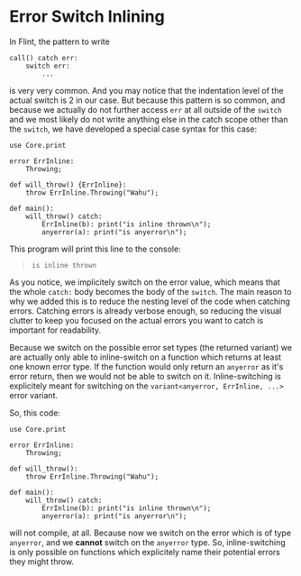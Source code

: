 # Error Switch Inlining

In Flint, the pattern to write

```ft
call() catch err:
	switch err:
		...
```

is very very common. And you may notice that the indentation level of the actual switch is 2 in our case. But because this pattern is so common, and because we actually do not further access `err` at all outside of the `switch` and we most likely do not write anything else in the catch scope other than the `switch`, we have developed a special case syntax for this case:

```ft
use Core.print

error ErrInline:
	Throwing;

def will_throw() {ErrInline}:
	throw ErrInline.Throwing("Wahu");

def main():
	will_throw() catch:
		ErrInline(b): print("is inline thrown\n");
		anyerror(a): print("is anyerror\n");
```

This program will print this line to the console:

> ```
> is inline thrown
> ```

As you notice, we implicitely switch on the error value, which means that the whole `catch:` body becomes the body of the `switch`. The main reason to why we added this is to reduce the nesting level of the code when catching errors. Catching errors is already verbose enough, so reducing the visual clutter to keep you focused on the actual errors you want to catch is important for readability.

Because we switch on the possible error set types (the returned variant) we are actually only able to inline-switch on a function which returns at least one known error type. If the function would only return an `anyerror` as it's error return, then we would not be able to switch on it. Inline-switching is explicitely meant for switching on the `variant<anyerror, ErrInline, ...>` error variant.

So, this code:

```ft
use Core.print

error ErrInline:
	Throwing;

def will_throw():
	throw ErrInline.Throwing("Wahu");

def main():
	will_throw() catch:
		ErrInline(b): print("is inline thrown\n");
		anyerror(a): print("is anyerror\n");
```

will not compile, at all. Because now we switch on the error which is of type `anyerror`, and we **cannot** switch on the `anyerror` type. So, inline-switching is only possible on functions which explicitely name their potential errors they might throw.
